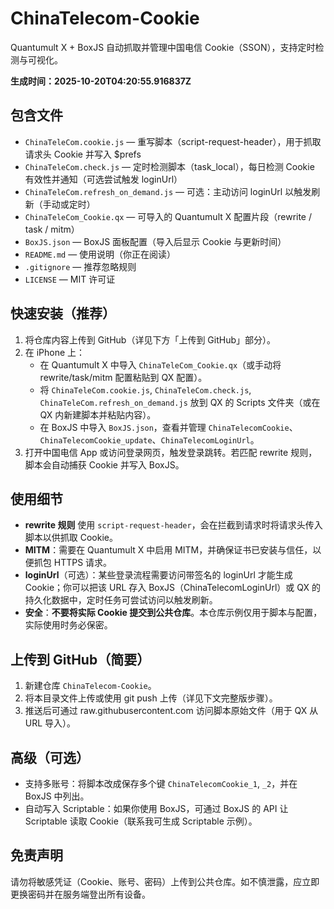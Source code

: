 # ChinaTelecom-Cookie

Quantumult X + BoxJS 自动抓取并管理中国电信 Cookie（SSON），支持定时检测与可视化。

**生成时间：2025-10-20T04:20:55.916837Z**

## 包含文件
- `ChinaTeleCom.cookie.js` — 重写脚本（script-request-header），用于抓取请求头 Cookie 并写入 $prefs
- `ChinaTeleCom.check.js` — 定时检测脚本（task_local），每日检测 Cookie 有效性并通知（可选尝试触发 loginUrl）
- `ChinaTeleCom.refresh_on_demand.js` — 可选：主动访问 loginUrl 以触发刷新（手动或定时）
- `ChinaTeleCom_Cookie.qx` — 可导入的 Quantumult X 配置片段（rewrite / task / mitm）
- `BoxJS.json` — BoxJS 面板配置（导入后显示 Cookie 与更新时间）
- `README.md` — 使用说明（你正在阅读）
- `.gitignore` — 推荐忽略规则
- `LICENSE` — MIT 许可证

## 快速安装（推荐）
1. 将仓库内容上传到 GitHub（详见下方「上传到 GitHub」部分）。
2. 在 iPhone 上：
   - 在 Quantumult X 中导入 `ChinaTeleCom_Cookie.qx`（或手动将 rewrite/task/mitm 配置粘贴到 QX 配置）。
   - 将 `ChinaTeleCom.cookie.js`, `ChinaTeleCom.check.js`, `ChinaTeleCom.refresh_on_demand.js` 放到 QX 的 Scripts 文件夹（或在 QX 内新建脚本并粘贴内容）。
   - 在 BoxJS 中导入 `BoxJS.json`，查看并管理 `ChinaTelecomCookie`、`ChinaTelecomCookie_update`、`ChinaTelecomLoginUrl`。
3. 打开中国电信 App 或访问登录网页，触发登录跳转。若匹配 rewrite 规则，脚本会自动捕获 Cookie 并写入 BoxJS。

## 使用细节
- **rewrite 规则** 使用 `script-request-header`，会在拦截到请求时将请求头传入脚本以供抓取 Cookie。
- **MITM**：需要在 Quantumult X 中启用 MITM，并确保证书已安装与信任，以便抓包 HTTPS 请求。
- **loginUrl**（可选）：某些登录流程需要访问带签名的 loginUrl 才能生成 Cookie；你可以把该 URL 存入 BoxJS（ChinaTelecomLoginUrl）或 QX 的持久化数据中，定时任务可尝试访问以触发刷新。
- **安全**：**不要将实际 Cookie 提交到公共仓库**。本仓库示例仅用于脚本与配置，实际使用时务必保密。

## 上传到 GitHub（简要）
1. 新建仓库 `ChinaTelecom-Cookie`。
2. 将本目录文件上传或使用 git push 上传（详见下文完整版步骤）。
3. 推送后可通过 raw.githubusercontent.com 访问脚本原始文件（用于 QX 从 URL 导入）。

## 高级（可选）
- 支持多账号：将脚本改成保存多个键 `ChinaTelecomCookie_1`, `_2`，并在 BoxJS 中列出。
- 自动写入 Scriptable：如果你使用 BoxJS，可通过 BoxJS 的 API 让 Scriptable 读取 Cookie（联系我可生成 Scriptable 示例）。

## 免责声明
请勿将敏感凭证（Cookie、账号、密码）上传到公共仓库。如不慎泄露，应立即更换密码并在服务端登出所有设备。

